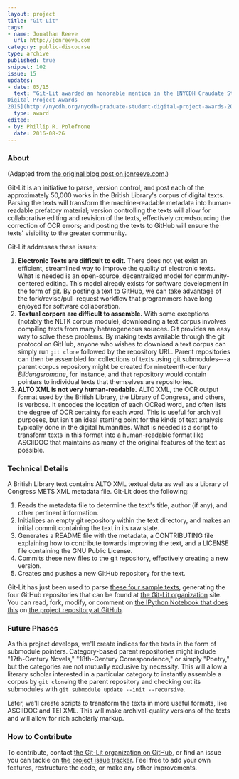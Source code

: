 ```yaml
---
layout: project
title: "Git-Lit"
tags:
- name: Jonathan Reeve 
  url: http://jonreeve.com
category: public-discourse
type: archive
published: true
snippet: 102
issue: 15
updates:
- date: 05/15
  text: "Git-Lit awarded an honorable mention in the [NYCDH Graudate Student
Digital Project Awards
2015](http://nycdh.org/nycdh-graduate-student-digital-project-awards-2015/)."
  type: award
edited:
- by: Phillip R. Polefrone
  date: 2016-08-26
---
```



### About

(Adapted from [the original blog post on jonreeve.com](http://jonreeve.com/2015/09/introducing-git-lit/).)

Git-Lit is an initiative to parse, version control, and post each of the approximately 50,000 works in the British Library's corpus of digital texts. Parsing the texts will transform the machine-readable metadata into human-readable prefatory material; version controlling the texts will allow for collaborative editing and revision of the texts, effectively crowdsourcing the correction of OCR errors; and posting the texts to GitHub will ensure the texts' visibility to the greater community.  

Git-Lit addresses these issues: 

1. **Electronic Texts are difficult to edit.** There does not yet exist an efficient, streamlined way to improve the quality of electronic texts. What is needed is an open-source, decentralized model for community-centered editing. This model already exists for software development in the form of [git](https://git-scm.com/book/en/v2/Getting-Started-About-Version-Control). By posting a text to GitHub, we can take advantage of the fork/revise/pull-request workflow that programmers have long enjoyed for software collaboration.  
2. **Textual corpora are difficult to assemble.** With some exceptions (notably the NLTK corpus module), downloading a text corpus involves compiling texts from many heterogeneous sources. Git provides an easy way to solve these problems. By making texts available through the git protocol on GitHub, anyone who wishes to download a text corpus can simply run `git clone` followed by the repository URL. Parent repositories can then be assembled for collections of texts using git submodules---a parent corpus repository might be created for nineteenth-century _Bildungsromane_, for instance, and that repository would contain pointers to individual texts that themselves are repositories. 
3. **ALTO XML is not very human-readable.** ALTO XML, the OCR output format used by the British Library, the Library of Congress, and others, is verbose. It encodes the location of each OCRed word, and often lists the degree of OCR certainty for each word. This is useful for archival purposes, but isn't an ideal starting point for the kinds of text analysis typically done in the digital humanities. What is needed is a script to transform texts in this format into a human-readable format like ASCIIDOC that maintains as many of the original features of the text as possible.   

### Technical Details

A British Library text contains ALTO XML textual data as well as a Library of Congress METS XML metadata file. Git-Lit does the following:

1. Reads the metadata file to determine the text's title, author (if any), and other pertinent information. 
2. Initializes an empty git repository within the text directory, and makes an initial commit containing the text in its raw state. 
3. Generates a README file with the metadata, a CONTRIBUTING file explaining how to contribute towards improving the text, and a LICENSE file containing the GNU Public License. 
4. Commits these new files to the git repository, effectively creating a new version. 
5. Creates and pushes a new GitHub repository for the text. 

Git-Lit has just been used to parse [these four sample texts](https://github.com/JonathanReeve/git-lit/tree/master/data), generating the four GitHub repositories that can be found at [the Git-Lit organization](https://github.com/Git-Lit) site. You can read, fork, modify, or comment on [the IPython Notebook that does this](https://github.com/JonathanReeve/git-lit/blob/master/main.ipynb) on [the project repository at GitHub](https://github.com/JonathanReeve/git-lit).

### Future Phases

As this project develops, we'll create indices for the texts in the form of submodule pointers. Category-based parent repositories might include "17th-Century Novels," "18th-Century Correspondence," or simply "Poetry," but the categories are not mutually exclusive by necessity. This will allow a literary scholar interested in a particular category to instantly assemble a corpus by `git clone`ing the parent repository and checking out its submodules with `git submodule update --init --recursive`. 

Later, we'll create scripts to transform the texts in more useful formats, like ASCIIDOC and TEI XML. This will make archival-quality versions of the texts and will allow for rich scholarly markup. 

### How to Contribute

To contribute, contact [the Git-Lit organization on GitHub](https://github.com/git-lit), or find an issue you can tackle on [the project issue tracker](https://github.com/JonathanReeve/git-lit/issues). Feel free to add your own features, restructure the code, or make any other improvements. 
